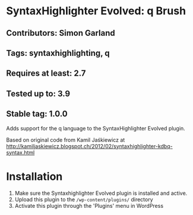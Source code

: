 # SyntaxHighlighter Evolved: q Brush
## Contributors: Simon Garland
## Tags: syntaxhighlighting, q
## Requires at least: 2.7
## Tested up to: 3.9
## Stable tag: 1.0.0

Adds support for the q language to the SyntaxHighlighter Evolved plugin.

Based on original code from Kamil Jaśkiewicz at 
http://kamiljaskiewicz.blogspot.ch/2012/02/syntaxhighlighter-kdbq-syntax.html

# Installation 

1. Make sure the Syntaxhighlighter Evolved plugin is installed and active.
2. Upload this plugin to the `/wp-content/plugins/` directory
3. Activate this plugin through the 'Plugins' menu in WordPress

